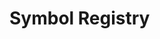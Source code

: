 # Symbol Registry

<SymbolRef name="Agent" path="index.mdx" />

<SymbolRef name="AsyncCall" path="calls.mdx" />

<SymbolRef name="AsyncContextCall" path="calls.mdx" />

<SymbolRef name="AsyncStructuredCall" path="calls.mdx" />

<SymbolRef name="AsyncStructuredContextCall" path="calls.mdx" />

<SymbolRef name="Call" path="calls.mdx" />

<SymbolRef name="ContextCall" path="calls.mdx" />

<SymbolRef name="StructuredCall" path="calls.mdx" />

<SymbolRef name="StructuredContextCall" path="calls.mdx" />

<SymbolRef name="agent" path="index.mdx" />

<SymbolRef name="call" path="calls.mdx" />

<SymbolRef name="calls" path="index.mdx" />
